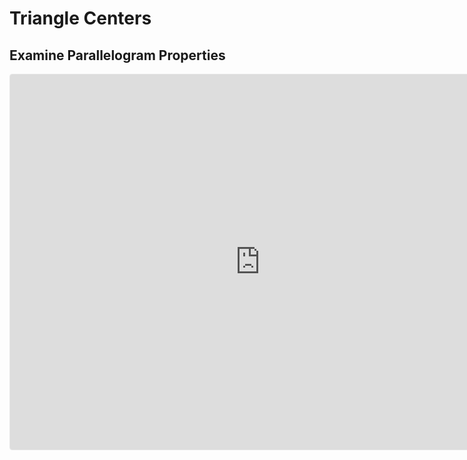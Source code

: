 # Triangle Centers

## Examine Parallelogram Properties

<iframe src="https://www.geogebra.org/classic/fk3fn8qg?embed" width="800" height="600" allowfullscreen style="border: 1px solid #e4e4e4;border-radius: 4px;" frameborder="0"></iframe>